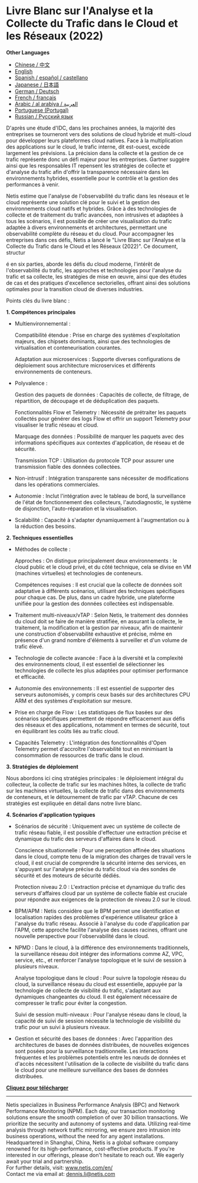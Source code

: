 # Livre Blanc sur l'Analyse et la Collecte du Trafic dans le Cloud et les Réseaux (2022)

**Other Languages**

+ [Chinese / 中文](https://github.com/lvdeshuii/OverFlow/blob/main/docs/zh/Cloud-Network-Traffic-Collection-and-Analysis-White-Paper-zh.md)
+ [English](https://github.com/lvdeshuii/OverFlow/blob/main/docs/en/Cloud-Network-Traffic-Collection-and-Analysis-White-Paper-en.md)
+ [Spanish / español / castellano](https://github.com/lvdeshuii/OverFlow/blob/main/docs/es/Cloud-Network-Traffic-Collection-and-Analysis-White-Paper-es.md)
+ [Japanese / 日本語](https://github.com/lvdeshuii/OverFlow/blob/main/docs/ja/Cloud-Network-Traffic-Collection-and-Analysis-White-Paper-ja.md)
+ [German / Deutsch](https://github.com/lvdeshuii/OverFlow/blob/main/docs/de/Cloud-Network-Traffic-Collection-and-Analysis-White-Paper-de.md)
+ [French / français](https://github.com/lvdeshuii/OverFlow/blob/main/docs/fr/Cloud-Network-Traffic-Collection-and-Analysis-White-Paper-fr.md)
+ [Arabic / al arabiya / العربية](https://github.com/lvdeshuii/OverFlow/blob/main/docs/ar/Cloud-Network-Traffic-Collection-and-Analysis-White-Paper-ar.md)
+ [Portuguese (Portugal)](https://github.com/lvdeshuii/OverFlow/blob/main/docs/pt/Cloud-Network-Traffic-Collection-and-Analysis-White-Paper-pt.md)
+ [Russian / Русский язык](https://github.com/lvdeshuii/OverFlow/blob/main/docs/ru/Cloud-Network-Traffic-Collection-and-Analysis-White-Paper-ru.md)

D'après une étude d'IDC, dans les prochaines années, la majorité des entreprises se tourneront vers des solutions de cloud hybride et multi-cloud pour développer leurs plateformes cloud natives. Face à la multiplication des applications sur le cloud, le trafic interne, dit est-ouest, excède largement les prévisions. La précision dans la collecte et la gestion de ce trafic représente donc un défi majeur pour les entreprises. Gartner suggère ainsi que les responsables IT repensent les stratégies de collecte et d'analyse du trafic afin d'offrir la transparence nécessaire dans les environnements hybrides, essentielle pour le contrôle et la gestion des performances à venir.

Netis estime que l'analyse de l'observabilité du trafic dans les réseaux et le cloud représente une solution clé pour le suivi et la gestion des environnements cloud natifs et hybrides. Grâce à des technologies de collecte et de traitement du trafic avancées, non intrusives et adaptées à tous les scénarios, il est possible de créer une visualisation du trafic adaptée à divers environnements et architectures, permettant une observabilité complète du réseau et du cloud. Pour accompagner les entreprises dans ces défis, Netis a lancé le "Livre Blanc sur l'Analyse et la Collecte du Trafic dans le Cloud et les Réseaux (2022)". Ce document, structur

é en six parties, aborde les défis du cloud moderne, l'intérêt de l'observabilité du trafic, les approches et technologies pour l'analyse du trafic et sa collecte, les stratégies de mise en œuvre, ainsi que des études de cas et des pratiques d'excellence sectorielles, offrant ainsi des solutions optimales pour la transition cloud de diverses industries.

Points clés du livre blanc :

**1. Compétences principales**

- Multienvironnemental :

  Compatibilité étendue : Prise en charge des systèmes d'exploitation majeurs, des chipsets dominants, ainsi que des technologies de virtualisation et conteneurisation courantes.

  Adaptation aux microservices : Supporte diverses configurations de déploiement sous architecture microservices et différents environnements de conteneurs.

- Polyvalence :

  Gestion des paquets de données : Capacités de collecte, de filtrage, de répartition, de découpage et de déduplication des paquets.

  Fonctionnalités Flow et Telemetry : Nécessité de prétraiter les paquets collectés pour générer des logs Flow et offrir un support Telemetry pour visualiser le trafic réseau et cloud.

  Marquage des données : Possibilité de marquer les paquets avec des informations spécifiques aux contextes d'application, de réseau et de sécurité.

  Transmission TCP : Utilisation du protocole TCP pour assurer une transmission fiable des données collectées.

- Non-intrusif : Intégration transparente sans nécessiter de modifications dans les opérations commerciales.

- Autonomie : Inclut l'intégration avec le tableau de bord, la surveillance de l'état de fonctionnement des collecteurs, l'autodiagnostic, le système de disjonction, l'auto-réparation et la visualisation.

- Scalabilité : Capacité à s'adapter dynamiquement à l'augmentation ou à la réduction des besoins.

**2. Techniques essentielles**

- Méthodes de collecte :

  Approches : On distingue principalement deux environnements : le cloud public et le cloud privé, et du côté technique, cela se divise en VM (machines virtuelles) et technologies de conteneurs.

  Compétences requises : Il est crucial que la collecte de données soit adaptative à différents scénarios, utilisant des techniques spécifiques pour chaque cas. De plus, dans un cadre hybride, une plateforme unifiée pour la gestion des données collectées est indispensable.

- Traitement multi-niveaux/vTAP : Selon Netis, le traitement des données du cloud doit se faire de manière stratifiée, en assurant la collecte, le traitement, la modification et la gestion par niveaux, afin de maintenir une construction d'observabilité exhaustive et précise, même en présence d'un grand nombre d'éléments à surveiller et d'un volume de trafic élevé.

- Technologie de collecte avancée : Face à la diversité et la complexité des environnements cloud, il est essentiel de sélectionner les technologies de collecte les plus adaptées pour optimiser performance et efficacité.

- Autonomie des environnements : Il est essentiel de supporter des serveurs autonomisés, y compris ceux basés sur des architectures CPU ARM et des systèmes d'exploitation sur mesure.

- Prise en charge de Flow : Les statistiques de flux basées sur des scénarios spécifiques permettent de répondre efficacement aux défis des réseaux et des applications, notamment en termes de sécurité, tout en équilibrant les coûts liés au trafic cloud.

- Capacités Telemetry : L'intégration des fonctionnalités d'Open Telemetry permet d'accroître l'observabilité tout en minimisant la consommation de ressources de trafic dans le cloud.

**3. Stratégies de déploiement**

Nous abordons ici cinq stratégies principales : le déploiement intégral du collecteur, la collecte de trafic sur les machines hôtes, la collecte de trafic sur les machines virtuelles, la collecte de trafic dans des environnements de conteneurs, et le détournement de trafic par vTAP. Chacune de ces stratégies est expliquée en détail dans notre livre blanc.

**4. Scénarios d'application typiques**

- Scénarios de sécurité : Uniquement avec un système de collecte de trafic réseau fiable, il est possible d'effectuer une extraction précise et dynamique du trafic des serveurs d'affaires dans le cloud.

  Conscience situationnelle : Pour une perception affinée des situations dans le cloud, compte tenu de la migration des charges de travail vers le cloud, il est crucial de comprendre la sécurité interne des services, en s'appuyant sur l'analyse précise du trafic cloud via des sondes de sécurité et des moteurs de sécurité dédiés.

  Protection niveau 2.0 : L'extraction précise et dynamique du trafic des serveurs d'affaires cloud par un système de collecte fiable est cruciale pour répondre aux exigences de la protection de niveau 2.0 sur le cloud.

- BPM/APM : Netis considère que le BPM permet une identification et localisation rapides des problèmes d'expérience utilisateur grâce à l'analyse du trafic réseau. Associé à l'analyse du code d'application par l'APM, cette approche facilite l'analyse des causes racines, offrant une nouvelle perspective pour l'observabilité dans le cloud.

- NPMD : Dans le cloud, à la différence des environnements traditionnels, la surveillance réseau doit intégrer des informations comme AZ, VPC, service, etc., et renforcer l'analyse topologique et le suivi de session à plusieurs niveaux.

  Analyse topologique dans le cloud : Pour suivre la topologie réseau du cloud, la surveillance réseau du cloud est essentielle, appuyée par la technologie de collecte de visibilité du trafic, s'adaptant aux dynamiques changeantes du cloud. Il est également nécessaire de compresser le trafic pour éviter la congestion.

  Suivi de session multi-niveaux : Pour l'analyse réseau dans le cloud, la capacité de suivi de session nécessite la technologie de visibilité du trafic pour un suivi à plusieurs niveaux.

- Gestion et sécurité des bases de données : Avec l'apparition des architectures de bases de données distribuées, de nouvelles exigences sont posées pour la surveillance traditionnelle. Les interactions fréquentes et les problèmes potentiels entre les nœuds de données et d'accès nécessitent l'utilisation de la collecte de visibilité du trafic dans le cloud pour une meilleure surveillance des bases de données distribuées.

[**Cliquez pour télécharger**](https://open.netis.com/datacenter/white-papers/天旦云网流量采集分析白皮书（2022）)
***
Netis specializes in Business Performance Analysis (BPC) and Network Performance Monitoring (NPM). Each day, our transaction monitoring solutions ensure the smooth completion of over 30 billion transactions. We prioritize the security and autonomy of systems and data. Utilizing real-time analysis through network traffic mirroring, we ensure zero intrusion into business operations, without the need for any agent installations. Headquartered in Shanghai, China, Netis is a global software company renowned for its high-performance, cost-effective products. If you're interested in our offerings, please don't hesitate to reach out. We eagerly await your trial and partnership.  
For further details, visit: www.netis.com/en/  
Contact me via email at: dennis.li@netis.com

